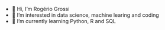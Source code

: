 - 👋 Hi, I’m Rogério Grossi
- 👀 I’m interested in data science, machine learing and coding
- 🌱 I’m currently learning Python, R and SQL


<!---
rogeriogrossi/rogeriogrossi is a ✨ special ✨ repository because its `README.md` (this file) appears on your GitHub profile.
You can click the Preview link to take a look at your changes.
--->
